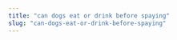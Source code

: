 ```yaml
---
title: "can dogs eat or drink before spaying"
slug: "can-dogs-eat-or-drink-before-spaying"
---
```


